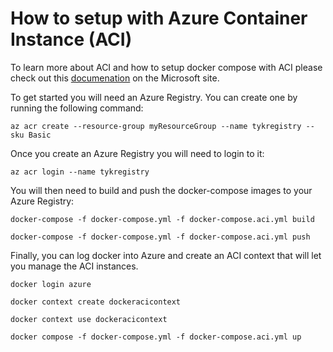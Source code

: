 # How to setup with Azure Container Instance (ACI)
To learn more about ACI and how to setup docker compose with ACI please check out this [documenation](https://docs.microsoft.com/en-us/azure/container-instances/tutorial-docker-compose) on the Microsoft site.

To get started you will need an Azure Registry. You can create one by running the following command:

```az acr create --resource-group myResourceGroup --name tykregistry --sku Basic```

Once you create an Azure Registry you will need to login to it:

```az acr login --name tykregistry```

You will then need to build and push the docker-compose images to your Azure Registry:

```docker-compose -f docker-compose.yml -f docker-compose.aci.yml build```

```docker-compose -f docker-compose.yml -f docker-compose.aci.yml push```

Finally, you can log docker into Azure and create an ACI context that will let you manage the ACI instances.

```docker login azure```

```docker context create dockeracicontext```

```docker context use dockeracicontext```

```docker compose -f docker-compose.yml -f docker-compose.aci.yml up```
